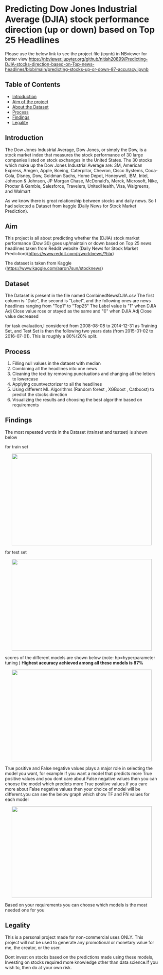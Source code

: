 # Predicting Dow Jones Industrial Average (DJIA) stock performance direction (up or down) based on Top 25 Headlines

Please use the below link to see the project file (ipynb) in NBviewer for better view
https://nbviewer.jupyter.org/github/nitish20899/Predicting-DJIA-stocks-direction-based-on-Top-news-headlines/blob/main/predicting-stocks-up-or-down-87-accuracy.ipynb


## Table of Contents
* [Introduction](#Introduction)
* [Aim of the project](#Aim)
* [About the Dataset](#Dataset)
* [Process](#Process)
* [Findings](#Findings)
* [Legality](#Legality)



## Introduction

The Dow Jones Industrial Average, Dow Jones, or simply the Dow, is a stock market index that measures the stock performance of 30 large companies listed on stock exchanges in the United States.
The 30 stocks which make up the Dow Jones Industrial Average are: 3M, American Express, Amgen, Apple, Boeing, Caterpillar, Chevron, Cisco Systems, Coca-Cola, Disney, Dow, Goldman Sachs, Home Depot, Honeywell, IBM, Intel, Johnson & Johnson, JP Morgan Chase, McDonald’s, Merck, Microsoft, Nike, Procter & Gamble, Salesforce, Travelers, UnitedHealth, Visa, Walgreens, and Walmart

As we know there is great relationship between stocks and daily news. So I had selected a Dataset from kaggle (Daily News for Stock Market Prediction).



## Aim 

This project is all about predicting whether the (DJIA) stock market performance (Dow 30) goes up/maintain or down based on Top 25 news headlines taken from Reddit website (Daily News for Stock Market Prediction)(https://www.reddit.com/r/worldnews/?hl=)

The dataset is taken from Kaggle (https://www.kaggle.com/aaron7sun/stocknews)



## Dataset

The Dataset is present in the file named CombinedNewsDJIA.csv
The first column is "Date", the second is "Label", and the following ones are news headlines ranging from "Top1" to "Top25"
The Label value is "1" when DJIA Adj Close value rose or stayed as the same and "0" when DJIA Adj Close value decreased

for task evaluation,I considered from 2008-08-08 to 2014-12-31 as Training Set, and Test Set is then the following two years data (from 2015-01-02 to 2016-07-01). This is roughly a 80%/20% split.



## Process

1) Filling null values in the dataset with median
2) Combining all the headlines into one news
3) Cleaning the text by removing punctuations and changing all the letters to lowercase
4) Applying countvectorizer to all the headlines
5) Using different ML Algorithms (Random forest , XGBoost , Catboost) to predict the stocks direction
5) Visualizing the results and choosing the best algorithm based on requirements



## Findings

The most repeated words in the Dataset (trainset and testset) is shown below

for train set
<p align="center">
  <img width="460" height="300" src="https://user-images.githubusercontent.com/63724986/98461972-afbc4000-21d6-11eb-9fd2-1007ebe06fcf.JPG">
</p>

for test set
<p align="center">
  <img width="460" height="300" src="https://user-images.githubusercontent.com/63724986/98461997-d8dcd080-21d6-11eb-8ba7-dab9fef9d469.JPG">
</p>

scores of the different models are shown below (note: hp=hyperparameter tuning )
**Highest accuracy achieved among all these models is 87%**
<p align="center">
  <img width="460" height="300" src="https://user-images.githubusercontent.com/63724986/98462319-9f599480-21d9-11eb-8e5f-855521d3301f.gif">
</p>

True positive and False negative values plays a major role in selecting the model you want, for example if you want a model that predicts more True positive values and you dont care about False negative values then you can choose the model which predicts more True positive values.If you care more about False negative values then your choice of model will be different.you can see the below graph which show TF and FN values for each model
<p align="center">
  <img width="460" height="300" src="https://user-images.githubusercontent.com/63724986/98463956-63c4c780-21e5-11eb-9925-dd414f4daec7.gif">
</p>

Based on your requirements you can choose which models is the most needed one for you



## Legality

This is a personal project made for non-commercial uses ONLY. This project will not be used to generate any promotional or monetary value for me, the creator, or the user.

Dont invest on stocks based on the predictions made using these models, Investing on stocks required more knowledge other than data science.If you wish to, then do at your own risk.
